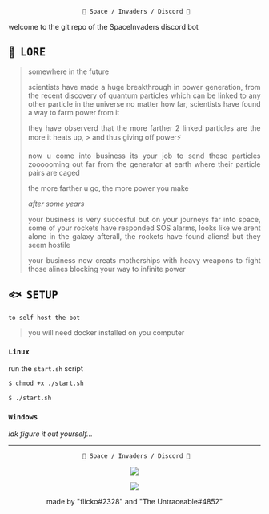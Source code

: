 <div align="justify">

<div align="center">

```ocaml
 👾 Space / Invaders / Discord 👾
```

</div>

welcome to the git repo of the SpaceInvaders discord bot

## 🔌 ‎ <samp>LORE</samp>

> somewhere in the future
>
> scientists have made a huge breakthrough in power generation,
> from the recent discovery of quantum particles which can be linked to any other particle in the universe no matter how far, scientists have found a way to farm power from it
>
> they have observerd that the more farther 2 linked particles are the more it heats up, > and thus giving off power⚡
>
> now u come into business
> its your job to send these particles zoooooming out far from the generator at earth where their particle pairs are caged
>
> the more farther u go, the more power you make
>
> _after some years_
>
> your business is very succesful but on your journeys far into space, some of your rockets have responded SOS alarms, looks like we arent alone in the galaxy afterall, the rockets have found aliens! but they seem hostile
>
> your business now creats motherships with heavy weapons to fight those alines blocking your way to infinite power

## 🐟 ‎ <samp>SETUP</samp>

```yamkl
to self host the bot
```

> you will need docker installed on you computer

### `Linux`

run the `start.sh` script

```bash
$ chmod +x ./start.sh
```

```bash
$ ./start.sh
```

### `Windows`

_idk figure it out yourself..._

<hr>
<div align="center">

```ocaml
 👾 Space / Invaders / Discord 👾
```

</div>

<p align="center"><img src="https://raw.githubusercontent.com/catppuccin/catppuccin/main/assets/footers/gray0_ctp_on_line.svg?sanitize=true" /><br><p align='center'><img src="https://dcbadge.vercel.app/api/shield/977873959993364500?bot=true" /></p></p>
<div align='center'>
  made by "flicko#2328" and "The Untraceable#4852"
</div>

